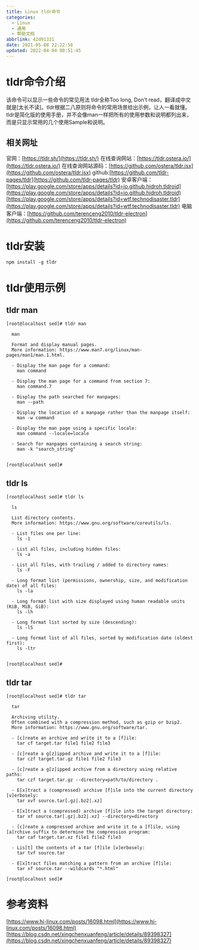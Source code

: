 ```yaml
---
title: Linux tldr命令
categories: 
  - Linux
  - 通用
  - 帮助文档
abbrlink: 42d91331
date: 2021-05-08 22:22:58
updated: 2022-04-04 00:51:45
---
```

# tldr命令介绍
该命令可以显示一些命令的常见用法
tldr全称Too long, Don’t read，翻译成中文就是[太长不读]。tldr根据二八原则将命令的常用场景给出示例，让人一看就懂。
tldr是简化版的使用手册，并不会像man一样把所有的使用参数和说明都列出来，而是只显示常用的几个使用Sample和说明。

## 相关网址
官网：[https://tldr.sh/](https://tldr.sh/)
在线查询网站：[https://tldr.ostera.io/](https://tldr.ostera.io/)
在线查询网站源码：[https://github.com/ostera/tldr.jsx](https://github.com/ostera/tldr.jsx)
github:[https://github.com/tldr-pages/tldr](https://github.com/tldr-pages/tldr)
安卓客户端：
[https://play.google.com/store/apps/details?id=io.github.hidroh.tldroid](https://play.google.com/store/apps/details?id=io.github.hidroh.tldroid)
[https://play.google.com/store/apps/details?id=wtf.technodisaster.tldr](https://play.google.com/store/apps/details?id=wtf.technodisaster.tldr)
电脑客户端：[https://github.com/terenceng2010/tldr-electron](https://github.com/terenceng2010/tldr-electron)
# tldr安装
```
npm install -g tldr
```
# tldr使用示例
## tldr man
```
[root@localhost sed]# tldr man

  man

  Format and display manual pages.
  More information: https://www.man7.org/linux/man-pages/man1/man.1.html.

  - Display the man page for a command:
    man command

  - Display the man page for a command from section 7:
    man command.7

  - Display the path searched for manpages:
    man --path

  - Display the location of a manpage rather than the manpage itself:
    man -w command

  - Display the man page using a specific locale:
    man command --locale=locale

  - Search for manpages containing a search string:
    man -k "search_string"


[root@localhost sed]# 
```
## tldr ls
```
[root@localhost sed]# tldr ls

  ls

  List directory contents.
  More information: https://www.gnu.org/software/coreutils/ls.

  - List files one per line:
    ls -1

  - List all files, including hidden files:
    ls -a

  - List all files, with trailing / added to directory names:
    ls -F

  - Long format list (permissions, ownership, size, and modification date) of all files:
    ls -la

  - Long format list with size displayed using human readable units (KiB, MiB, GiB):
    ls -lh

  - Long format list sorted by size (descending):
    ls -lS

  - Long format list of all files, sorted by modification date (oldest first):
    ls -ltr


[root@localhost sed]# 
```
## tldr tar
```
[root@localhost sed]# tldr tar

  tar

  Archiving utility.
  Often combined with a compression method, such as gzip or bzip2.
  More information: https://www.gnu.org/software/tar.

  - [c]reate an archive and write it to a [f]ile:
    tar cf target.tar file1 file2 file3

  - [c]reate a g[z]ipped archive and write it to a [f]ile:
    tar czf target.tar.gz file1 file2 file3

  - [c]reate a g[z]ipped archive from a directory using relative paths:
    tar czf target.tar.gz --directory=path/to/directory .

  - E[x]tract a (compressed) archive [f]ile into the current directory [v]erbosely:
    tar xvf source.tar[.gz|.bz2|.xz]

  - E[x]tract a (compressed) archive [f]ile into the target directory:
    tar xf source.tar[.gz|.bz2|.xz] --directory=directory

  - [c]reate a compressed archive and write it to a [f]ile, using [a]rchive suffix to determine the compression program:
    tar caf target.tar.xz file1 file2 file3

  - Lis[t] the contents of a tar [f]ile [v]erbosely:
    tar tvf source.tar

  - E[x]tract files matching a pattern from an archive [f]ile:
    tar xf source.tar --wildcards "*.html"

[root@localhost sed]# 
```
# 参考资料
[https://www.hi-linux.com/posts/16098.html](https://www.hi-linux.com/posts/16098.html)
[https://blog.csdn.net/xingchenxuanfeng/article/details/89398327](https://blog.csdn.net/xingchenxuanfeng/article/details/89398327)
